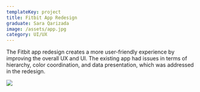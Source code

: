 ```yaml
---
templateKey: project
title: Fitbit App Redesign
graduate: Sara Qarizada
image: /assets/app.jpg
category: UI/UX
---
```

The Fitbit app redesign creates a more user-friendly experience by improving the overall UX and UI. The existing app had issues in terms of hierarchy, color coordination, and data presentation, which was addressed in the redesign.

![](/assets/fitbitapp_redesign.jpg)

